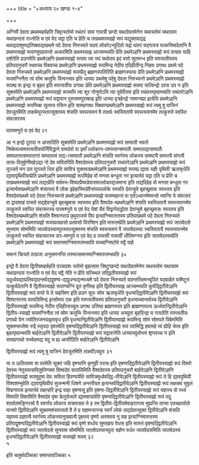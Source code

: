 +++
title = "+अध्याय २० खण्डः १-४"

+++

अग्निर्वै देवता प्रथममहर्वहति त्रिवृत्स्तोमो रथंतरं साम गायत्री छन्दो
यथादेवतमेनेन यथास्तोमं यथासाम यथाछन्दसं राध्नोति य एवं वेद यद्वा
एति च प्रेति च तत्प्रथमस्याह्नो रूपं यद्युक्तवद्यद्र
थवद्यदाशुमद्यत्पिबवद्यत्प्रथमे पदे देवता
निरुच्यते यदयं लोकोऽभ्युदितो यद्रा थंतरं यद्गायत्रं यत्करिष्यदेतानि वै
प्रथमस्याह्नो रूपाण्युपप्रयन्तो अध्वरमिति प्रथमस्याह्न आज्यम्भवति
प्रेति प्रथमेऽहनि प्रथमस्याह्नो रूपं वायवा याहि दर्शतेति प्रउगमेति
प्रथमेऽहनि प्रथमस्याह्नो रूपमा त्वा रथं यथोतय इदं वसो सुतमन्ध इति
मरुत्वतीयस्य प्रतिपदनुचरौ रथवच्च पिबवच्च प्रथमेऽहनि
प्रथमस्याह्नो रूपमिन्द्र नेदीय एदिहीतीन्द्र निहवः प्रगाथः
प्रथमे पदे देवता निरुच्यते प्रथमेऽहनि प्रथमस्याह्नो रूपम्प्रैतु
ब्रह्मणस्पतिरिति ब्राह्मणस्पत्यः प्रेति प्रथमेऽहनि
प्रथमस्याह्नो रूपमग्निर्नेता त्वं सोम क्रतुभिः
पिन्वन्त्यप इति धाय्याः प्रथमेषु पदेषु देवता
निरुच्यन्ते प्रथमेऽहनि प्रथमस्याह्नो रूपम्प्र वा इन्द्रा
य बृहत इति मरुत्वतीयः प्रगाथः प्रेति प्रथमेऽहनि प्रथमस्याह्नो रूपमा
यात्विन्द्रो ऽवस उप न इति सूक्तमेति प्रथमेऽहनि प्रथमस्याह्नो
रूपमभि त्वा शूर नोनुमोऽभि त्वा पूर्वपीतय इति रथंतरम्पृष्ठम्भवति
राथंतरेऽहनि प्रथमेऽहनि प्रथमस्याह्नो रूपं यद्वावान
पुरुतमम्पुराषाळ् इति धाय्या वृत्रहेन्द्रो
नामान्यप्रा इत्येति प्रथमेऽहनि प्रथमस्याह्नो रूपम्पिबा
सुतस्य रसिन इति सामप्रगाथः पिबवान्प्रथमेऽहनि प्रथमस्याह्नो रूपं
त्यमू षु वाजिनं देवजूतमिति तार्क्ष्यम्पुरस्तात्सूक्तस्य शंसति
स्वस्त्ययनं वै तार्क्ष्यः स्वस्तितायै स्वस्त्ययनमेव
तत्कुरुते स्वस्ति संवत्सरस्य 

पारमश्नुते य एवं वेद २९

 

आ न इन्द्रो दूरादा न आसादिति सूक्तमेति प्रथमेऽहनि प्रथमस्याह्नो रूपं
सम्पातौ भवतो निष्केवल्यमरुत्वतीययोर्निविद्धाने वामदेवो वा इमाँ
ल्लोकान-पश्यत्तान्सम्पातैः समपतद्यत्सम्पातैः समपतत्तत्सम्पातानां
सम्पातत्वं तद्य-त्सम्पातौ प्रथमेऽहनि शंसति स्वर्गस्य लोकस्य
समष्ट्यै सम्पत्त्यै संगत्यै तत्स-वितुर्वृणीमहेऽद्या नो देव
सवितरिति वैश्वदेवस्य प्रतिपदनुचरौ राथंतरेऽहनि प्रथमेऽहनि
प्रथमस्याह्नो रूपं युञ्जते मन उत युञ्जते धिय इति
सावित्रं युक्तवत्प्रथमेऽहनि प्रथमस्याह्नो रूपम्प्र
द्यावा यज्ञैः पृथिवी ऋतावृधेति द्यावापृथिवीयम्प्रेति
प्रथमेऽहनि प्रथमस्याह्नो रूपमिहेह वो मनसा बन्धुता नर
इत्यार्भवं यद्वा एति च प्रेति च तत्प्रथमस्याह्नो रूपं
तद्यत्प्रेति
सर्वमभ-विष्यत्प्रैष्यन्नेवास्माल्लोकाद्यजमाना
इति तद्यदिहेह वो मनसा बन्धुता नर इत्यार्भवम्प्रथमेऽहनि शंसत्ययं वै लोक
इहेहास्मिन्नेवैनांस्तल्लोके रमयति देवान्हुवे बृहच्छ्रवसः स्वस्तय इति
वैश्वदेवम्प्रथमे पदे देवता निरुच्यन्ते प्रथमेऽहनि प्रथमस्याह्नो
रूपम्महान्तं वा एतेऽध्वानमेष्यन्तो भवन्ति ये संवत्सरं
वा द्वादशाहं वासते तद्यद्देवान्हुवे बृहच्छ्रवसः स्वस्तय इति
वैश्वदेव-म्प्रथमेऽहनि शंसति स्वस्तितायै
स्वस्त्ययनमेव तत्कुरुते स्वस्ति संवत्सरस्य
पारमश्नुते य एवं वेद येषां चैवं विद्वानेतद्धोता देवान्हुवे
बृहच्छ्रवसः स्वस्तय इति वैश्वदेवम्प्रथमेऽहनि शंसति
वैश्वानराय पृथुपाजसे विप इत्याग्निमारुतस्य
प्रतिपत्प्रथमे पदे देवता निरुच्यते प्रथमेऽहनि
प्रथमस्याह्नो रूपम्प्रत्वक्षसो प्रतवसो विरप्शिन इति
मारुतम्प्रेति प्रथमेऽहनि प्रथमस्याह्नो रूपं जातवेदसे
सुनवाम सोममिति जातवेदस्याम्पुरस्तात्सूक्तस्य शंसति
स्वस्त्ययनं वै जातवेदस्याः स्वस्तितायै स्वस्त्ययनमेव
तत्कुरुते स्वस्ति संवत्सरस्य पार-मश्नुते य एवं वेद प्र तव्यसीं नव्यसीं
धीतिमग्नय इति जातवेदस्यम्प्रेति प्रथमेऽहनि प्रथमस्याह्नो रूपं
समानमाग्निमारुतम्भवति यच्चाग्निष्टोमे यद्वै यज्ञे 

समानं क्रियते तत्प्रजा अनुसमनन्ति तस्मात्समानमाग्निमारुतम्भवति ३०

 

इन्द्रो वै देवता द्वितीयमहर्वहति पञ्चदशः स्तोमो बृहत्साम त्रिष्टुप्छन्दो
यथादेवतमेनेन यथास्तोमं यथासाम यथाछन्दसं राध्नोति य एवं वेद यद्वै नेति न
प्रेति यत्स्थितं तद्द्वितीयस्याह्नो रूपं
यदूर्ध्ववद्यत्प्रतिवद्यदन्तर्वद्यद्वृषण्व-द्यद्वृधन्वद्यन्मध्यमे
पदे देवता निरुच्यते यदन्तरिक्षमभ्युदितं यद्बार्हतं यत्त्रैष्टुभं
यत्कुर्वदेतानि वै द्वितीयस्याह्नो रूपाण्यग्निं दूतं
वृणीमह इति द्वितीयस्याह्न आज्यम्भवति कुर्वद्द्वितीयेऽहनि
द्वितीयस्याह्नो रूपं वायो ये ते सहस्रिण इति प्रउगं सुतः सोम
ऋतावृधेति वृधन्वद्द्वितीयेऽहनि द्वितीयस्याह्नो रूपं विश्वानरस्य
वस्पतिमिन्द्र इत्सोमपा एक इति मरुत्वतीयस्य प्रतिपदनुचरौ
वृधन्वच्चान्तर्वच्च द्वितीयेऽहनि द्वितीयस्याह्नो रूपमिन्द्र नेदीय
एदिहीत्यच्युतः प्रगाथ उत्तिष्ठ ब्रह्मणस्पत इति ब्राह्मणस्पत्य
ऊर्ध्ववान्द्वितीयेऽहनि द्वितीय-स्याह्नो रूपमग्निर्नेता
त्वं सोम क्रतुभिः पिन्वन्त्यप इति धाय्या अच्युता बृहदिन्द्रा य गायतेति
मरुत्वतीयः प्रगाथो येन ज्योतिरजनयन्नृतावृध इति वृधन्वान्द्वितीयेऽहनि
द्वितीयस्याह्नो रूपमिन्द्र सोमं सोमपते पिबेममिति सूक्तम्सजोषा रुद्रै
स्तृपदा वृषस्वेति वृषण्वद्द्वितीयेऽहनि द्वितीयस्याह्नो रूपं
त्वामिद्धि हवामहे त्वं ह्येहि चेरव इति बृहत्पृष्ठम्भवति
बार्हतेऽहनि द्वितीयेऽहनि द्वितीयस्याह्नो रूपं यद्वावानेति
धाय्याच्युतोभयं शृणवच्च न इति सामप्रगाथो यच्चेदमद्य यदु च ह्य आसीदिति
बार्हतेऽहनि द्वितीयेऽहनि 

द्वितीयस्याह्नो रूपं त्यमू षु वाजिनं देवजूतमिति तार्क्ष्योऽच्युतः ३१

 

या त ऊतिरवमा या परमेति सूक्तं जहि वृष्ण्यानि कृणुही पराच इति
वृषण्वद्द्वितीयेऽहनि द्वितीयस्याह्नो रूपं विश्वो
देवस्य नेतुस्तत्सवितुर्वरेण्यमा विश्वदेवं सत्पतिमिति वैश्वदेवस्य
प्रतिपदनुचरौ बार्हतेऽहनि द्वितीयेऽहनि द्वितीयस्याह्नो
रूपमुदुष्य देवः सविता हिरण्ययेति सावित्रमूर्ध्ववद्द्वि-तीयेऽहनि
द्वितीयस्याह्नो रूपं ते हि द्यावपृथिवी विश्वशम्भुवेति
द्यावापृथिवीयं सुजन्मनी धिषणे अन्तरीयत
इत्यन्तर्वद्द्वितीयेऽहनि द्वितीयस्याह्नो रूपं तक्षन्रथं
सुवृतं विद्मनापस इत्यार्भवं तक्षन्हरि इन्द्र वाहा वृषण्वसू इति
वृषण्व-द्द्वितीयेऽहनि द्वितीयस्याह्नो रूपं यज्ञस्य वो
रथ्यं विश्पतिं विशामिति वैश्वदेवं वृषा केतुर्यजतो द्यामशायतेति
वृषण्वद्द्वितीयेऽहनि द्वितीयस्याह्नो रूपं तदु शार्यातमङ्गिरसो वै
स्वर्गाय लोकाय सत्रमासत ते ह स्म
द्वितीयं-द्वितीयमेवाहरागत्य
मुह्यन्ति तान्वा एतच्छार्यातो मानवो द्वितीयेऽहनि सूक्तमशंसयत्ततो वै ते
प्र यज्ञमजानन्प्र स्वर्गं लोकं तद्यदेतत्सूक्तं द्वितीयेऽहनि शंसति
यज्ञस्य प्रज्ञात्यै स्वर्गस्य लोकस्यानुख्यात्यै पृक्षस्य वृष्णो
अरुषस्य नू सह इत्याग्निमारुतस्य प्रतिपद्वृषण्वद्द्वितीयेऽहनि
द्वितीयस्याह्नो रूपं वृष्णे शर्धाय सुमखाय वेधस इति मारुतं
वृषण्वद्द्वितीयेऽहनि द्वितीयस्याह्नो रूपं जातवेदसे सुनवाम सोममिति
जातवेदस्याच्युता यज्ञेन वर्धत जातवेदसमिति जातवेदस्यं
वृधन्वद्द्वितीयेऽहनि द्वितीयस्याह्नो
रूपमह्नो रूपम् ३२   
५

इति चतुर्थपञ्चिका समाप्तापञ्चिका ५

 